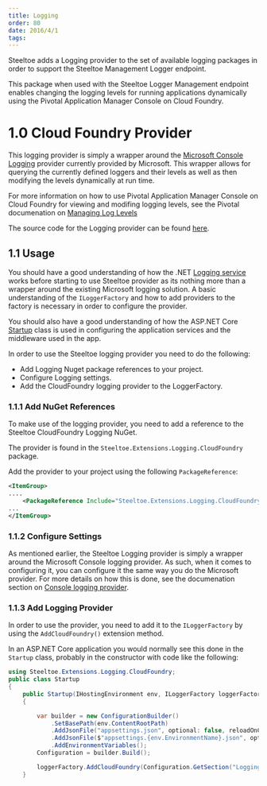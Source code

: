 ```yaml
---
title: Logging
order: 80
date: 2016/4/1
tags:
---
```


Steeltoe adds a Logging provider to the set of available logging packages in order to support the Steeltoe Management Logger endpoint.

This package when used with the Steeltoe Logger Management endpoint enables changing the logging levels for running applications dynamically using the Pivotal Application Manager Console on Cloud Foundry.

# 1.0 Cloud Foundry Provider

This logging provider is simply a wrapper around the [Microsoft Console Logging](https://github.com/aspnet/Logging) provider currently provided by Microsoft. This wrapper allows for querying the currently defined loggers and their levels as well as then modifying the levels dynamically at run time.

For more information on how to use Pivotal Application Manager Console on Cloud Foundry for viewing and modifing logging levels, see the Pivotal documenation on [Managing Log Levels](https://docs.pivotal.io/pivotalcf/1-11/console/using-actuators.html)

The source code for the Logging provider can be found [here](https://github.com/SteeltoeOSS/Logging).

## 1.1 Usage

You should have a good understanding of how the .NET [Logging service](https://docs.microsoft.com/en-us/aspnet/core/fundamentals/logging) works before starting to use Steeltoe provider as its nothing more than a wrapper around the existing Microsoft logging solution. A basic understanding of the `ILoggerFactory` and how to add providers to the factory is necessary in order to configure the provider.

You should also have a good understanding of how the ASP.NET Core [Startup](https://docs.microsoft.com/en-us/aspnet/core/fundamentals/startup) class is used in configuring the application services and the middleware used in the app.

In order to use the Steeltoe logging provider you need to do the following:

* Add Logging Nuget package references to your project.
* Configure Logging settings.
* Add the CloudFoundry logging provider to the LoggerFactory.

### 1.1.1 Add NuGet References

To make use of the logging provider, you need to add a reference to the Steeltoe CloudFoundry Logging NuGet.

The provider is found in the `Steeltoe.Extensions.Logging.CloudFoundry` package.

Add the provider to your project using the following `PackageReference`:

```xml
<ItemGroup>
....
    <PackageReference Include="Steeltoe.Extensions.Logging.CloudFoundry" Version= "1.1.0"/>
...
</ItemGroup>
```

### 1.1.2 Configure Settings

As mentioned earlier, the Steeltoe Logging provider is simply a wrapper around the Microsoft Console logging provider. As such, when it comes to configuring it, you can configure it the same way you do the Microsoft provider. For more details on how this is done, see the documenation section on [Console logging provider](https://docs.microsoft.com/en-us/aspnet/core/fundamentals/logging?tabs=aspnetcore1x#console).

### 1.1.3 Add Logging Provider

In order to use the provider, you need to add it to the `ILoggerFactory` by using the `AddCloudFoundry()` extension method.

In an ASP.NET Core application you would normally see this done in the `Startup` class, probably in the constructor with code like the following:

```csharp
using Steeltoe.Extensions.Logging.CloudFoundry;
public class Startup
{
    public Startup(IHostingEnvironment env, ILoggerFactory loggerFactory)
    {

        var builder = new ConfigurationBuilder()
            .SetBasePath(env.ContentRootPath)
            .AddJsonFile("appsettings.json", optional: false, reloadOnChange: true)
            .AddJsonFile($"appsettings.{env.EnvironmentName}.json", optional: true)
            .AddEnvironmentVariables();
        Configuration = builder.Build();

        loggerFactory.AddCloudFoundry(Configuration.GetSection("Logging"));
    }
```
